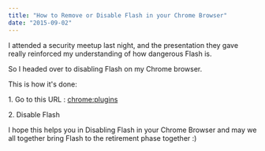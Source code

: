 ```yaml
---
title: "How to Remove or Disable Flash in your Chrome Browser"
date: "2015-09-02"
---
```


I attended a security meetup last night, and the presentation they gave really reinforced my understanding of how dangerous Flash is.

  

So I headed over to disabling Flash on my Chrome browser.

  

This is how it's done:

1\. Go to this URL : [chrome:plugins](//plugins/)

2\. Disable Flash

  

I hope this helps you in Disabling Flash in your Chrome Browser and may we all together bring Flash to the retirement phase together :)
